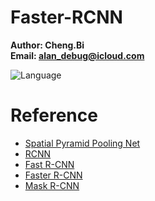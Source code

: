 # Faster-RCNN
**Author: Cheng.Bi** \
**Email: alan_debug@icloud.com**

![Language](https://img.shields.io/badge/language-Python%20%2F%20Shell%20-orange.svg)

# Reference
- [Spatial Pyramid Pooling Net](https://arxiv.org/pdf/1406.4729.pdf)
- [RCNN](https://arxiv.org/pdf/1311.2524.pdf)
- [Fast R-CNN](https://arxiv.org/pdf/1504.08083.pdf)
- [Faster R-CNN](https://arxiv.org/pdf/1506.01497.pdf)
- [Mask R-CNN](https://arxiv.org/pdf/1703.06870.pdf)
